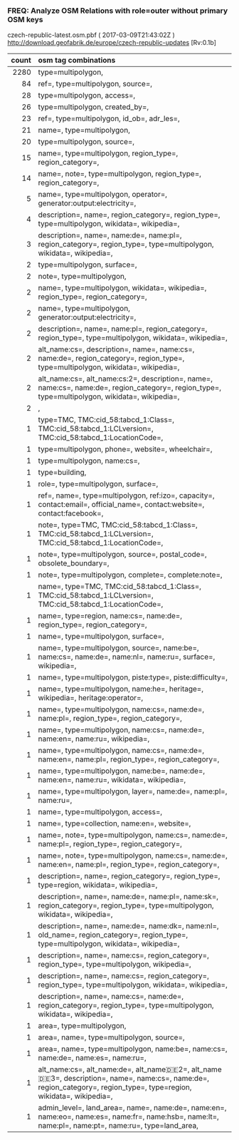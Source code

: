  
### FREQ: Analyze OSM Relations with role=outer without primary OSM keys 
czech-republic-latest.osm.pbf ( 2017-03-09T21:43:02Z ) http://download.geofabrik.de/europe/czech-republic-updates [Rv:0.1b]
 
|  count  |  osm tag combinations 
|  -----: | :---------------------------
|   2280  |  type=multipolygon, 
|     84  |  ref=, type=multipolygon, source=, 
|     28  |  type=multipolygon, access=, 
|     26  |  type=multipolygon, created_by=, 
|     23  |  ref=, type=multipolygon, id_ob=, adr_les=, 
|     21  |  name=, type=multipolygon, 
|     20  |  type=multipolygon, source=, 
|     15  |  name=, type=multipolygon, region_type=, region_category=, 
|     14  |  name=, note=, type=multipolygon, region_type=, region_category=, 
|      5  |  name=, type=multipolygon, operator=, generator:output:electricity=, 
|      4  |  description=, name=, region_category=, region_type=, type=multipolygon, wikidata=, wikipedia=, 
|      3  |  description=, name=, name:de=, name:pl=, region_category=, region_type=, type=multipolygon, wikidata=, wikipedia=, 
|      2  |  type=multipolygon, surface=, 
|      2  |  note=, type=multipolygon, 
|      2  |  name=, type=multipolygon, wikidata=, wikipedia=, region_type=, region_category=, 
|      2  |  name=, type=multipolygon, generator:output:electricity=, 
|      2  |  description=, name=, name:pl=, region_category=, region_type=, type=multipolygon, wikidata=, wikipedia=, 
|      2  |  alt_name:cs=, description=, name=, name:cs=, name:de=, region_category=, region_type=, type=multipolygon, wikidata=, wikipedia=, 
|      2  |  alt_name:cs=, alt_name:cs:2=, description=, name=, name:cs=, name:de=, region_category=, region_type=, type=multipolygon, wikidata=, wikipedia=, 
|      2  |  , 
|      1  |  type=TMC, TMC:cid_58:tabcd_1:Class=, TMC:cid_58:tabcd_1:LCLversion=, TMC:cid_58:tabcd_1:LocationCode=, 
|      1  |  type=multipolygon, phone=, website=, wheelchair=, 
|      1  |  type=multipolygon, name:cs=, 
|      1  |  type=building, 
|      1  |  role=, type=multipolygon, surface=, 
|      1  |  ref=, name=, type=multipolygon, ref:izo=, capacity=, contact:email=, official_name=, contact:website=, contact:facebook=, 
|      1  |  note=, type=TMC, TMC:cid_58:tabcd_1:Class=, TMC:cid_58:tabcd_1:LCLversion=, TMC:cid_58:tabcd_1:LocationCode=, 
|      1  |  note=, type=multipolygon, source=, postal_code=, obsolete_boundary=, 
|      1  |  note=, type=multipolygon, complete=, complete:note=, 
|      1  |  name=, type=TMC, TMC:cid_58:tabcd_1:Class=, TMC:cid_58:tabcd_1:LCLversion=, TMC:cid_58:tabcd_1:LocationCode=, 
|      1  |  name=, type=region, name:cs=, name:de=, region_type=, region_category=, 
|      1  |  name=, type=multipolygon, surface=, 
|      1  |  name=, type=multipolygon, source=, name:be=, name:cs=, name:de=, name:nl=, name:ru=, surface=, wikipedia=, 
|      1  |  name=, type=multipolygon, piste:type=, piste:difficulty=, 
|      1  |  name=, type=multipolygon, name:he=, heritage=, wikipedia=, heritage:operator=, 
|      1  |  name=, type=multipolygon, name:cs=, name:de=, name:pl=, region_type=, region_category=, 
|      1  |  name=, type=multipolygon, name:cs=, name:de=, name:en=, name:ru=, wikipedia=, 
|      1  |  name=, type=multipolygon, name:cs=, name:de=, name:en=, name:pl=, region_type=, region_category=, 
|      1  |  name=, type=multipolygon, name:be=, name:de=, name:en=, name:ru=, wikidata=, wikipedia=, 
|      1  |  name=, type=multipolygon, layer=, name:de=, name:pl=, name:ru=, 
|      1  |  name=, type=multipolygon, access=, 
|      1  |  name=, type=collection, name:en=, website=, 
|      1  |  name=, note=, type=multipolygon, name:cs=, name:de=, name:pl=, region_type=, region_category=, 
|      1  |  name=, note=, type=multipolygon, name:cs=, name:de=, name:en=, name:pl=, region_type=, region_category=, 
|      1  |  description=, name=, region_category=, region_type=, type=region, wikidata=, wikipedia=, 
|      1  |  description=, name=, name:de=, name:pl=, name:sk=, region_category=, region_type=, type=multipolygon, wikidata=, wikipedia=, 
|      1  |  description=, name=, name:de=, name:dk=, name:nl=, old_name=, region_category=, region_type=, type=multipolygon, wikidata=, wikipedia=, 
|      1  |  description=, name=, name:cs=, region_category=, region_type=, type=multipolygon, wikipedia=, 
|      1  |  description=, name=, name:cs=, region_category=, region_type=, type=multipolygon, wikidata=, wikipedia=, 
|      1  |  description=, name=, name:cs=, name:de=, region_category=, region_type=, type=multipolygon, wikidata=, wikipedia=, 
|      1  |  area=, type=multipolygon, 
|      1  |  area=, name=, type=multipolygon, source=, 
|      1  |  area=, name=, type=multipolygon, name:be=, name:cs=, name:de=, name:es=, name:ru=, 
|      1  |  alt_name:cs=, alt_name:de=, alt_name:de:2=, alt_name:de:3=, description=, name=, name:cs=, name:de=, region_category=, region_type=, type=region, wikidata=, wikipedia=, 
|      1  |  admin_level=, land_area=, name=, name:de=, name:en=, name:eo=, name:es=, name:fr=, name:hsb=, name:lt=, name:pl=, name:pt=, name:ru=, type=land_area, 
 
